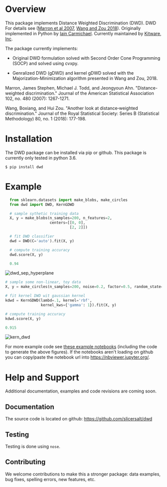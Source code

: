 # Overview

This package implements Distance Weighted Discrimination (DWD). DWD For details see
([Marron et al 2007][marron-et-al], [Wang and Zou 2018][wang-zou]). Originally
implemented in Python by [Iain Carmichael][iain-carmichael]. Currently maintained by
[Kitware, Inc][kitware].

The package currently implements:

- Original DWD formulation solved with Second Order Cone Programming (SOCP) and solved
using cvxpy.

- Genralized DWD (gDWD) and kernel gDWD solved with the Majorization-Minimization
algorithm presented in Wang and Zou, 2018.


Marron, James Stephen, Michael J. Todd, and Jeongyoun Ahn. "Distance-weighted
discrimination." Journal of the American Statistical Association 102, no. 480 (2007):
1267-1271.

Wang, Boxiang, and Hui Zou. "Another look at distance‐weighted discrimination." Journal
of the Royal Statistical Society: Series B (Statistical Methodology) 80, no. 1 (2018):
177-198.

# Installation

The DWD package can be installed via pip or github. This package is currently only
tested in python 3.6.

```
$ pip install dwd
```

# Example

```python
  from sklearn.datasets import make_blobs, make_circles
  from dwd import DWD, KernGDWD

  # sample sythetic training data
  X, y = make_blobs(n_samples=200, n_features=2,
                    centers=[[0, 0],
                             [2, 2]])

  # fit DWD classifier
  dwd = DWD(C='auto').fit(X, y)

  # compute training accuracy
  dwd.score(X, y)

  0.94
```

![dwd_sep_hyperplane][dwd_sep_hyperplane]

```python
# sample some non-linear, toy data
X, y = make_circles(n_samples=200, noise=0.2, factor=0.5, random_state=1)

# fit kernel DWD wit gaussian kernel
kdwd = KernGDWD(lambd=.1, kernel='rbf',
                kernel_kws={'gamma': 1}).fit(X, y)

# compute training accuracy
kdwd.score(X, y)

0.915
```

![kern_dwd][kern_dwd]

For more example code see [these example notebooks][example-notebooks] (including the code
to generate the above figures). If the notebooks aren't loading on github you can copy/paste the notebook url into https://nbviewer.jupyter.org/.

# Help and Support

Additional documentation, examples and code revisions are coming soon.

## Documentation

The source code is located on github: https://github.com/slicersalt/dwd

## Testing

Testing is done using `nose`.

## Contributing

We welcome contributions to make this a stronger package: data examples,
bug fixes, spelling errors, new features, etc.

[iain-carmichael]: https://idc9.github.io/
[kitware]: https://kitware.com/

[marron-et-al]: https://amstat.tandfonline.com/doi/abs/10.1198/016214507000001120
[wang-zou]: https://rss.onlinelibrary.wiley.com/doi/full/10.1111/rssb.12244

[dwd_sep_hyperplane]: https://raw.githubusercontent.com/slicersalt/dwd/master/doc/figures/dwd_sep_hyperplane.png
[kern_dwd]: https://raw.githubusercontent.com/slicersalt/dwd/master/doc/figures/kern_dwd.png
[example-notebooks]: https://github.com/idc9/dwd/tree/master/doc/example_notebooks
